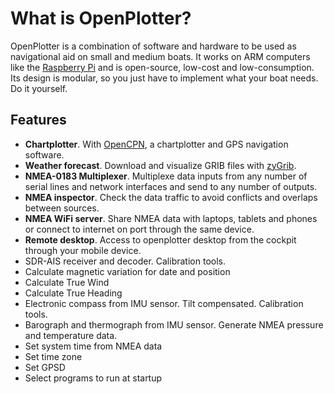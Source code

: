 What is OpenPlotter?
=======

OpenPlotter is a combination of software and hardware to be used as navigational aid on small and medium boats. It works on ARM computers like the [Raspberry Pi](https://www.raspberrypi.org/) and is open-source, low-cost and low-consumption. Its design is modular, so you just have to implement what your boat needs. Do it yourself.

## Features

* **Chartplotter**. With [OpenCPN](http://opencpn.org), a chartplotter and GPS navigation software.
* **Weather forecast**. Download and visualize GRIB files with [zyGrib](http://www.zygrib.org).
* **NMEA-0183 Multiplexer**. Multiplexe data inputs from any number of serial lines and network interfaces and send to any number of outputs.
* **NMEA inspector**. Check the data traffic to avoid conflicts and overlaps between sources.
* **NMEA WiFi server**. Share NMEA data with laptops, tablets and phones or connect to internet on port through the same device.
* **Remote desktop**. Access to openplotter desktop from the cockpit through your mobile device.
* SDR-AIS receiver and decoder. Calibration tools.
* Calculate magnetic variation for date and position
* Calculate True Wind
* Calculate True Heading
* Electronic compass from IMU sensor. Tilt compensated. Calibration tools.
* Barograph and thermograph from IMU sensor. Generate NMEA pressure and temperature data.
* Set system time from NMEA data
* Set time zone
* Set GPSD
* Select programs to run at startup